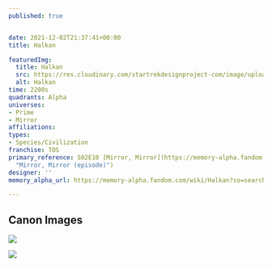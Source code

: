 ```yaml
---
published: true


date: 2021-12-02T21:37:41+00:00
title: Halkan

featuredImg:
  title: Halkan
  src: https://res.cloudinary.com/startrekdesignproject-com/image/upload/v1638481027/Halkan.png
  alt: Halkan
time: 2200s
quadrants: Alpha
universes:
- Prime
- Mirror
affiliations:
types:
- Species/Civilization
franchise: TOS
primary_reference: S02E10 [Mirror, Mirror](https://memory-alpha.fandom.com/wiki/Mirror,_Mirror_(episode)
  "Mirror, Mirror (episode)")
designer: ''
memory_alpha_url: https://memory-alpha.fandom.com/wiki/Halkan?so=search

---
```

## Canon Images

![](https://res.cloudinary.com/startrekdesignproject-com/image/upload/v1638481027/Halkan_TOS-2x10-2.jpg)

![](https://res.cloudinary.com/startrekdesignproject-com/image/upload/v1638481027/Halkan_TOS-2x10-1.jpg)